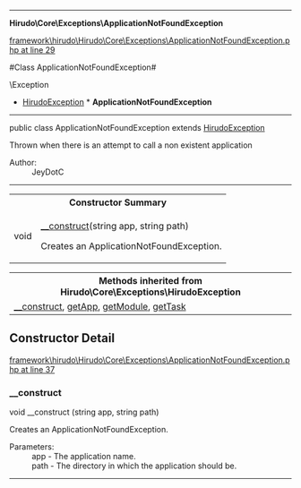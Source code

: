 

- - -

**Hirudo\Core\Exceptions\ApplicationNotFoundException**


<a href="https://github.com/JeyDotC/Hirudo/blob/master/framework/hirudo/Hirudo/Core/Exceptions/ApplicationNotFoundException.php#L29" >framework\hirudo\Hirudo\Core\Exceptions\ApplicationNotFoundException.php at line 29</a>

#Class ApplicationNotFoundException#

\Exception
* <a href="https://github.com/JeyDotC/Hirudo-docs/blob/master/hirudo/core/exceptions/hirudoexception.md">HirudoException</a>
        * **ApplicationNotFoundException**




- - -

<p class="signature"><span class='k'>public  class</span> <span class='nx'>ApplicationNotFoundException</span>
extends <a href="https://github.com/JeyDotC/Hirudo-docs/blob/master/hirudo/core/exceptions/hirudoexception.md">HirudoException</a>

</p>

<div class="comment" id="overview_description"><p>Thrown when there is an attempt to call a non existent application</p></div>

<dl>
<dt>Author:</dt>
<dd>JeyDotC</dd>
</dl>


- - -

<table id="summary_constructor">
<tr><th colspan="2">Constructor Summary</th></tr>
<tr>
<td><span class='k'></span> <span class='nx'>void</span></td>
<td class="description"><p class="name"><a href="#__construct">__construct</a>(string app, string path)</p><p class="description">Creates an ApplicationNotFoundException.</p></td>
</tr>
</table>

<table class="inherit">
<tr><th colspan="2">Methods inherited from Hirudo\Core\Exceptions\HirudoException</th></tr>
<tr><td><a href="https://github.com/JeyDotC/Hirudo-docs/blob/master/hirudo/core/exceptions/hirudoexception.md">__construct</a>, <a href="https://github.com/JeyDotC/Hirudo-docs/blob/master/hirudo/core/exceptions/hirudoexception.md">getApp</a>, <a href="https://github.com/JeyDotC/Hirudo-docs/blob/master/hirudo/core/exceptions/hirudoexception.md">getModule</a>, <a href="https://github.com/JeyDotC/Hirudo-docs/blob/master/hirudo/core/exceptions/hirudoexception.md">getTask</a></td></tr></table>

<h2 id="detail_method">Constructor Detail</h2>

<a href="https://github.com/JeyDotC/Hirudo/blob/master/framework/hirudo/Hirudo/Core/Exceptions/ApplicationNotFoundException.php#L37" >framework\hirudo\Hirudo\Core\Exceptions\ApplicationNotFoundException.php at line 37</a>

<h3 id="__construct">__construct</h3>
<span class='k'></span> <span class='nx'>void</span> <span class='nf'>__construct</span> (string app, string path)

<div class="details">
<p>Creates an ApplicationNotFoundException.</p><dl>
<dt>Parameters:</dt>
<dd>app - The application name.</dd>
<dd>path - The directory in which the application should be.</dd>
</dl>

</div>

- - -

